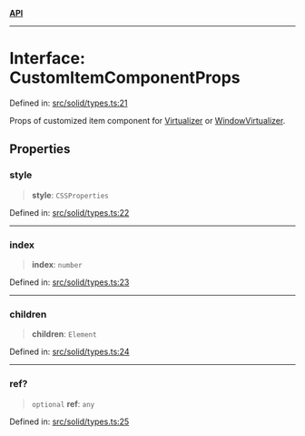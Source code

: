 [**API**](../../API.md)

***

# Interface: CustomItemComponentProps

Defined in: [src/solid/types.ts:21](https://github.com/inokawa/virtua/blob/6ace69a73fb00a1c5dfd30a8b96e49ce7660d8e0/src/solid/types.ts#L21)

Props of customized item component for [Virtualizer](../functions/Virtualizer.md) or [WindowVirtualizer](../functions/WindowVirtualizer.md).

## Properties

### style

> **style**: `CSSProperties`

Defined in: [src/solid/types.ts:22](https://github.com/inokawa/virtua/blob/6ace69a73fb00a1c5dfd30a8b96e49ce7660d8e0/src/solid/types.ts#L22)

***

### index

> **index**: `number`

Defined in: [src/solid/types.ts:23](https://github.com/inokawa/virtua/blob/6ace69a73fb00a1c5dfd30a8b96e49ce7660d8e0/src/solid/types.ts#L23)

***

### children

> **children**: `Element`

Defined in: [src/solid/types.ts:24](https://github.com/inokawa/virtua/blob/6ace69a73fb00a1c5dfd30a8b96e49ce7660d8e0/src/solid/types.ts#L24)

***

### ref?

> `optional` **ref**: `any`

Defined in: [src/solid/types.ts:25](https://github.com/inokawa/virtua/blob/6ace69a73fb00a1c5dfd30a8b96e49ce7660d8e0/src/solid/types.ts#L25)
